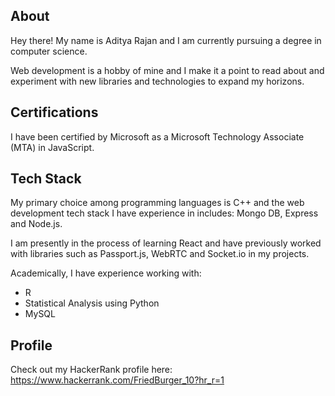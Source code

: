 ## About ##
Hey there! My name is Aditya Rajan and I am currently pursuing a degree in computer science.

Web development is a hobby of mine and I make it a point to read about and experiment with new libraries and technologies to expand my horizons.

## Certifications ##
I have been certified by Microsoft as a Microsoft Technology Associate (MTA) in JavaScript.

## Tech Stack ##
My primary choice among programming languages is C++ and the web development tech stack I have experience in includes: Mongo DB, Express and Node.js.

I am presently in the process of learning React and have previously worked with libraries such as Passport.js, WebRTC and Socket.io in my projects.

Academically, I have experience working with: 
  * R  
  * Statistical Analysis using Python 
  * MySQL

## Profile ##
Check out my HackerRank profile here: https://www.hackerrank.com/FriedBurger_10?hr_r=1
